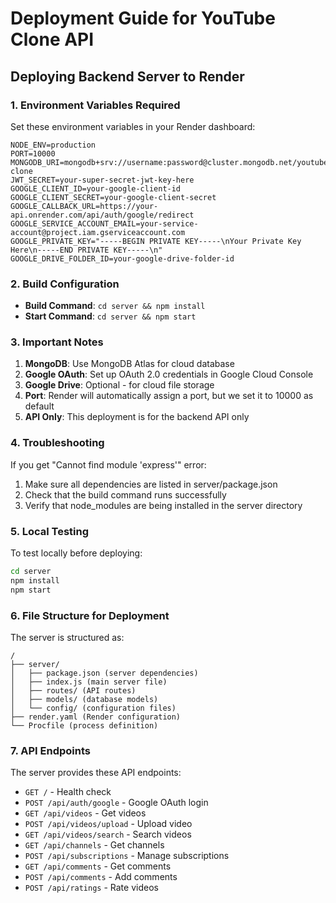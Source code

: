 # Deployment Guide for YouTube Clone API

## Deploying Backend Server to Render

### 1. Environment Variables Required

Set these environment variables in your Render dashboard:

```
NODE_ENV=production
PORT=10000
MONGODB_URI=mongodb+srv://username:password@cluster.mongodb.net/youtube-clone
JWT_SECRET=your-super-secret-jwt-key-here
GOOGLE_CLIENT_ID=your-google-client-id
GOOGLE_CLIENT_SECRET=your-google-client-secret
GOOGLE_CALLBACK_URL=https://your-api.onrender.com/api/auth/google/redirect
GOOGLE_SERVICE_ACCOUNT_EMAIL=your-service-account@project.iam.gserviceaccount.com
GOOGLE_PRIVATE_KEY="-----BEGIN PRIVATE KEY-----\nYour Private Key Here\n-----END PRIVATE KEY-----\n"
GOOGLE_DRIVE_FOLDER_ID=your-google-drive-folder-id
```

### 2. Build Configuration

- **Build Command**: `cd server && npm install`
- **Start Command**: `cd server && npm start`

### 3. Important Notes

1. **MongoDB**: Use MongoDB Atlas for cloud database
2. **Google OAuth**: Set up OAuth 2.0 credentials in Google Cloud Console
3. **Google Drive**: Optional - for cloud file storage
4. **Port**: Render will automatically assign a port, but we set it to 10000 as default
5. **API Only**: This deployment is for the backend API only

### 4. Troubleshooting

If you get "Cannot find module 'express'" error:
1. Make sure all dependencies are listed in server/package.json
2. Check that the build command runs successfully
3. Verify that node_modules are being installed in the server directory

### 5. Local Testing

To test locally before deploying:
```bash
cd server
npm install
npm start
```

### 6. File Structure for Deployment

The server is structured as:
```
/
├── server/
│   ├── package.json (server dependencies)
│   ├── index.js (main server file)
│   ├── routes/ (API routes)
│   ├── models/ (database models)
│   └── config/ (configuration files)
├── render.yaml (Render configuration)
└── Procfile (process definition)
```

### 7. API Endpoints

The server provides these API endpoints:
- `GET /` - Health check
- `POST /api/auth/google` - Google OAuth login
- `GET /api/videos` - Get videos
- `POST /api/videos/upload` - Upload video
- `GET /api/videos/search` - Search videos
- `GET /api/channels` - Get channels
- `POST /api/subscriptions` - Manage subscriptions
- `GET /api/comments` - Get comments
- `POST /api/comments` - Add comments
- `POST /api/ratings` - Rate videos 